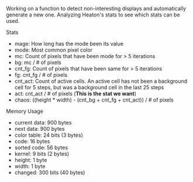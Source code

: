 Working on a function to detect non-interesting displays and automatically generate a new one. Analyzing Heaton's stats to see which stats can be used.

Stats

- mage: How long has the mode been its value
- mode: Most common pixel color
- mc: Count of pixels that have been mode for > 5 iterations
- bg: mc / # of pixels
- cnt_fg: Count of pixels that have been same for > 5 iterations
- fg: cnt_fg / # of pixels
- cnt_act: Count of active cells. An active cell has not been a background cell for 5 steps, but was a background cell in the last 25 steps
- act: cnt_act / # of pixels (**This is the stat we want**)
- chaos: ((height \* width) - (cnt_bg + cnt_fg + cnt_act)) / # of pixels

Memory Usage
- current data: 900 bytes
- next data: 900 bytes
- color table: 24 bits (3 bytes)
- code: 16 bytes
- sorted code: 56 bytes
- kernel: 9 bits (2 bytes)
- height: 1 byte
- width: 1 byte
- changed: 300 bits (40 bytes)
